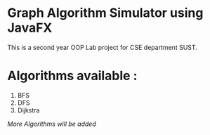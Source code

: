 # Graph Algorithm Simulator using JavaFX

This is a second year OOP Lab project for CSE department SUST.
  
# Algorithms available :
1. BFS
2. DFS
3. Dijkstra

<i>More Algorithms will be added</i>

